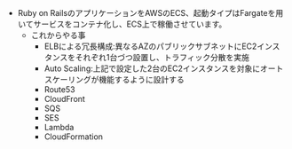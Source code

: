 - Ruby on RailsのアプリケーションをAWSのECS、起動タイプはFargateを用いてサービスをコンテナ化し、ECS上で稼働させています。
  - これからやる事
    - ELBによる冗長構成:異なるAZのパブリックサブネットにEC2インスタンスをそれぞれ1台づつ設置し、トラフィック分散を実施
    - Auto Scaling:上記で設定した2台のEC2インスタンスを対象にオートスケーリングが機能するように設計する
    - Route53
    - CloudFront
    - SQS
    - SES
    - Lambda
    - CloudFormation
